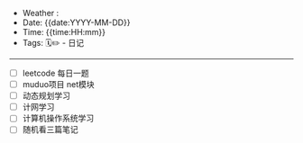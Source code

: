 - Weather : 
- Date: {{date:YYYY-MM-DD}}
- Time:  {{time:HH:mm}}
- Tags:  🗓✏ - 日记

---


- [ ] leetcode 每日一题
- [ ] muduo项目 net模块
- [ ] 动态规划学习
- [ ] 计网学习
- [ ] 计算机操作系统学习
- [ ] 随机看三篇笔记